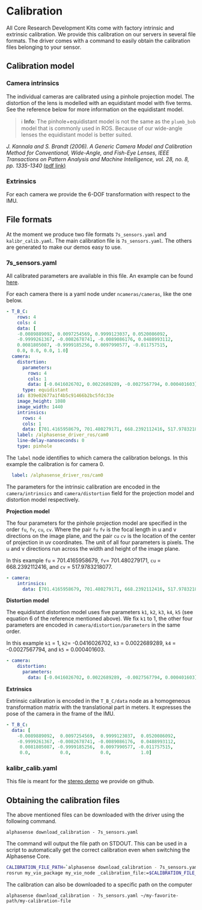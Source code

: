 # Calibration

All Core Research Development Kits come with factory intrinsic and extrinsic calibration. We provide this calibration on our servers in several file formats.
The driver comes with a command to easily obtain the calibration files belonging to your sensor.

## Calibration model


### Camera intrinsics

The individual cameras are calibrated using a pinhole projection model. The distortion of the lens
is modelled with an equidistant model with five terms. See the reference below for more information
on the equidistant model.

> :information_source: **Info**: The pinhole+equidistant model is not the same 
  as the `plumb_bob` model that is commonly used in ROS. Because of our 
  wide-angle lenses the equidistant model is better suited.

*J. Kannala and S. Brandt (2006). A Generic Camera Model and Calibration Method for Conventional, Wide-Angle, and Fish-Eye Lenses, IEEE Transactions on Pattern Analysis and Machine Intelligence, vol. 28, no. 8, pp. 1335-1340* [(pdf link)](http://www.ee.oulu.fi/~jkannala/publications/tpami2006.pdf)

### Extrinsics

For each camera we provide the 6-DOF transformation with respect to the IMU.

## File formats

At the moment we produce two file formats `7s_sensors.yaml` and `kalibr_calib.yaml`. The main calibration file is `7s_sensors.yaml`. The others are generated to make our demos easy to use.

### 7s_sensors.yaml

All calibrated parameters are available in this file. An example can be found [here](/files/example_7s_sensors_dont_use.yaml).

For each camera there is a yaml node under `ncameras/cameras`, like the one below.

```yaml
- T_B_C: 
    rows: 4
    cols: 4
    data: [
    -0.0089889092, 0.0097254569, 0.9999123037, 0.0520086092,
    -0.9999261367, -0.0082678741, -0.0089086176, 0.0488993112,
    0.0081805087, -0.9999185256, 0.0097990577, -0.011757515,
    0.0, 0.0, 0.0, 1.0]
  camera:
    distortion:
      parameters: 
        rows: 4
        cols: 1
        data: [-0.0416026702, 0.0022689289, -0.0027567794, 0.000401603]
      type: equidistant
    id: 839e02677a1f4b5c91466b2bc5fdc33e
    image_height: 1080
    image_width: 1440
    intrinsics: 
      rows: 4
      cols: 1
      data: [701.4165958679, 701.480279171, 668.2392112416, 517.9783218077]
    label: /alphasense_driver_ros/cam0
    line-delay-nanoseconds: 0
    type: pinhole
```

The `label` node identifies to which camera the calibration belongs. In this
example the calibration is for camera 0.

```yaml
  label: /alphasense_driver_ros/cam0
```

The parameters for the intrinsic calibration are encoded in the `camera/intrinsics` and `camera/distortion` field for the projection model and distortion model respectively.

**Projection model**

The four parameters for the pinhole projection model are specified in the order `fu`, `fv`, `cu`, `cv`.
Where the pair `fu` `fv` is the focal length in u and v directions on the image plane, and the pair `cu` `cv` is the location of the center of projection in uv coordinates. The unit of all four parameters is pixels. The u and v directions run across the width and height of the image plane.

In this example `fu` = 701.4165958679, `fv`= 701.480279171, `cu` = 668.2392112416, and `cv` = 517.9783218077.

```yaml
- camera: 
    intrinsics: 
      data: [701.4165958679, 701.480279171, 668.2392112416, 517.9783218077]
```

**Distortion model**

The equidistant distortion model uses five parameters `k1`, `k2`, `k3`, `k4`, `k5` (see equation 6 of the reference mentioned above). We fix `k1` to 1, the other four parameters are encoded in `camera/distortion/parameters` in the same order.

In this example `k1` = 1, `k2`= -0.0416026702, `k3` = 0.0022689289, `k4` = -0.0027567794, and `k5` = 0.000401603.

```yaml
- camera:
    distortion:
      parameters: 
        data: [-0.0416026702, 0.0022689289, -0.0027567794, 0.000401603]
```

**Extrinsics**

Extrinsic calibration is encoded in the `T_B_C/data` node as a homogeneous transformation matrix with the translational part in meters. It expresses the pose of the camera in the frame of the IMU.

```yaml
- T_B_C: 
  data: [
    -0.0089889092,  0.0097254569,  0.9999123037,  0.0520086092,
    -0.9999261367, -0.0082678741, -0.0089086176,  0.0488993112,
     0.0081805087, -0.9999185256,  0.0097990577, -0.011757515,
     0.0,           0.0,           0.0,           1.0]
```



### kalibr_calib.yaml

This file is meant for the [stereo demo](https://github.com/sevensense-robotics/alphasense_stereo_demo) we provide on github.

## Obtaining the calibration files

The above mentioned files can be downloaded with the driver using the following
command.

```console
alphasense download_calibration - 7s_sensors.yaml
```

The command will output the file path on STDOUT. This can be used in a script
to automatically get the correct calibration even when switching the Alphasense
Core.

```bash
CALIBRATION_FILE_PATH=`alphasense download_calibration - 7s_sensors.yaml`
rosrun my_vio_package my_vio_node _calibration_file:=$CALIBRATION_FILE_PATH
```

The calibration can also be downloaded to a specific path on the computer

```console
alphasense download_calibration - 7s_sensors.yaml ~/my-favorite-path/my-calibration-file
```
